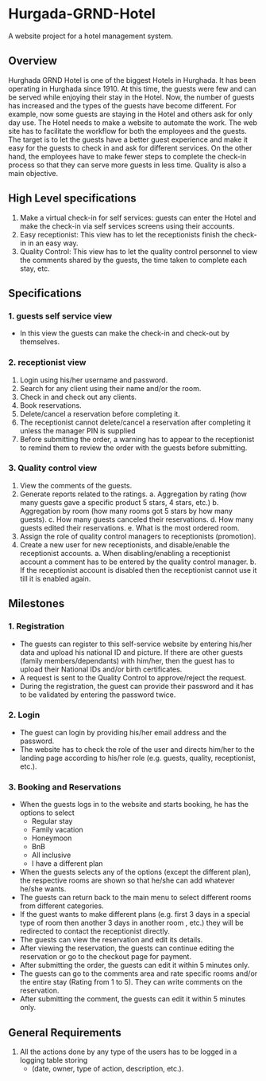 # Hurgada-GRND-Hotel #
A website project for a hotel management system.

## Overview ##
Hurghada GRND Hotel is one of the biggest Hotels in Hurghada. It has been operating in
Hurghada since 1910. At this time, the guests were few and can be served while enjoying their
stay in the Hotel. Now, the number of guests has increased and the types of the guests have
become different. For example, now some guests are staying in the Hotel and others ask for
only day use. The Hotel needs to make a website to automate the work. The web site has to
facilitate the workflow for both the employees and the guests. The target is to let the guests
have a better guest experience and make it easy for the guests to check in and ask for different
services. On the other hand, the employees have to make fewer steps to complete the check-in
process so that they can serve more guests in less time. Quality is also a main objective.

## High Level specifications ##
1. Make a virtual check-in for self services: guests can enter the Hotel and make the check-in via self services screens using their accounts.
2. Easy receptionist: This view has to let the receptionists finish the check-in in an easy way.
3. Quality Control: This view has to let the quality control personnel to view the comments shared by the guests, the time taken to complete each stay, etc.

## Specifications ## 
### 1. guests self service view ###
-  In this view the guests can make the check-in and check-out by themselves.
### 2. receptionist view ###
1. Login using his/her username and password.
2. Search for any client using their name and/or the room.
3. Check in and check out any clients.
4. Book reservations.
5. Delete/cancel a reservation before completing it.
6. The receptionist cannot delete/cancel a reservation after completing it unless the manager PIN is supplied
7. Before submitting the order, a warning has to appear to the receptionist to remind them to review the order with the guests before submitting.

### 3. Quality control view ### 
1. View the comments of the guests.
2. Generate reports related to the ratings.
    a. Aggregation by rating (how many guests gave a specific product 5 stars, 4 stars, etc.)
    b. Aggregation by room (how many rooms got 5 stars by how many guests).
    c. How many guests canceled their reservations.
    d. How many guests edited their reservations.
    e. What is the most ordered room.
3. Assign the role of quality control managers to receptionists (promotion).
4. Create a new user for new receptionists, and disable/enable the receptionist accounts.
a. When disabling/enabling a receptionist account a comment has to be entered by the quality control manager.
b. If the receptionist account is disabled then the receptionist cannot use it till it is enabled again.

## Milestones ##
### 1. Registration ###
- The guests can register to this self-service website by entering his/her data and upload his national ID and picture. If there are other guests (family members/dependants) with him/her, then the guest has to upload their National IDs and/or birth certificates.
- A request is sent to the Quality Control to approve/reject the request.
- During the registration, the guest can provide their password and it has to be validated by entering the password twice.

### 2. Login ###
- The guest can login by providing his/her email address and the password.
- The website has to check the role of the user and directs him/her to the landing page according to his/her role (e.g. guests, quality, receptionist, etc.).

### 3. Booking and Reservations ###
- When the guests logs in to the website and starts booking, he has the options to select
    - Regular stay
    - Family vacation
    - Honeymoon
    - BnB
    - All inclusive
    - I have a different plan
- When the guests selects any of the options (except the different plan), the respective rooms are shown so that he/she can add whatever he/she wants.
- The guests can return back to the main menu to select different rooms from different categories.
- If the guest wants to make different plans (e.g. first 3 days in a special type of room then another 3 days in another room , etc.) they will be redirected to contact the receptionist directly.
- The guests can view the reservation and edit its details.
- After viewing the reservation, the guests can continue editing the reservation or go to the checkout page for payment.
- After submitting the order, the guests can edit it within 5 minutes only.
- The guests can go to the comments area and rate specific rooms and/or the entire stay (Rating from 1 to 5). They can write comments on the reservation.
- After submitting the comment, the guests can edit it within 5 minutes only.

## General Requirements ##
1. All the actions done by any type of the users has to be logged in a logging table storing
    - (date, owner, type of action, description, etc.).
